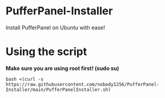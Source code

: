 # PufferPanel-Installer
Install PufferPanel on Ubuntu with ease!

# Using the script 

<strong> Make sure you are using root first! (sudo su) </strong>

```
bash <(curl -s https://raw.githubusercontent.com/nobody1256/PufferPanel-Installer/main/PufferPanelInstaller.sh)
```
